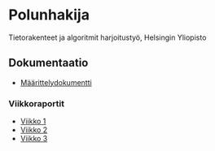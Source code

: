 # Polunhakija

Tietorakenteet ja algoritmit harjoitustyö, Helsingin Yliopisto

## Dokumentaatio
* [Määrittelydokumentti](https://github.com/ALindroos/Polunhakija/blob/main/dokumentaatio/maarittely.md)

### Viikkoraportit
* [Viikko 1](https://github.com/ALindroos/Polunhakija/blob/main/dokumentaatio/viikko1.md)
* [Viikko 2](https://github.com/ALindroos/Polunhakija/blob/main/dokumentaatio/viikko2.md)
* [Viikko 3](https://github.com/ALindroos/Polunhakija/blob/main/dokumentaatio/viikko3.md)